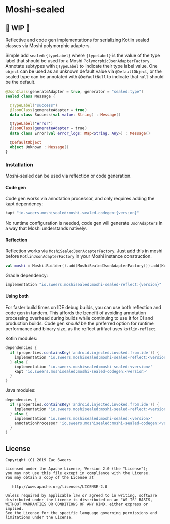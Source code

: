 Moshi-sealed
============

## 🚧 WIP 🚧

Reflective and code gen implementations for serializing Kotlin sealed classes via Moshi polymorphic adapters.

Simple add `sealed:{typeLabel}` where `{typeLabel}` is the value of the type label that should be
used for a Moshi `PolymorphicJsonAdapterFactory`. Annotate subtypes with `@TypeLabel` to indicate 
their type label value. One `object` can be used as an unknown default value via `@DefaultObject`, 
or the sealed type can be annotated with `@DefaultNull` to indicate that `null` should be the default.

```kotlin
@JsonClass(generateAdapter = true, generator = "sealed:type")
sealed class Message {

  @TypeLabel("success")
  @JsonClass(generateAdapter = true)
  data class Success(val value: String) : Message()

  @TypeLabel("error")
  @JsonClass(generateAdapter = true)
  data class Error(val error_logs: Map<String, Any>) : Message()

  @DefaultObject
  object Unknown : Message()
}
```

### Installation

Moshi-sealed can be used via reflection or code generation.

#### Code gen

Code gen works via annotation processor, and only requires adding the kapt dependency:

```gradle
kapt "io.sweers.moshisealed:moshi-sealed-codegen:{version}"
```

No runtime configuration is needed, code gen will generate `JsonAdapter`s in a way that Moshi understands
natively.

#### Reflection

Reflection works via `MoshiSealedJsonAdapterFactory`. Just add this in moshi before 
`KotlinJsonAdapterFactory` in your Moshi instance construction.

```kotlin
val moshi = Moshi.Builder().add(MoshiSealedJsonAdapterFactory()).add(KotlinJsonAdapterFactory()).build()
```

Gradle dependency:

```gradle
implementation "io.sweers.moshisealed:moshi-sealed-reflect:{version}"
```

#### Using both

For faster build times on IDE debug builds, you can use both reflection and code gen in tandem. This
affords the benefit of avoiding annotation processing overhead during builds while continuing to use 
it for CI and production builds. Code gen _should_ be the preferred option for runtime performance 
and binary size, as the reflect artifact uses `kotlin-reflect`.

Kotlin modules:

```gradle
dependencies {
  if (properties.containsKey('android.injected.invoked.from.ide')) {
    implementation 'io.sweers.moshisealed:moshi-sealed-reflect:<version>'
  } else {
    implementation 'io.sweers.moshisealed:moshi-sealed:<version>'
    kapt 'io.sweers.moshisealed:moshi-sealed-codegen:<version>'
  }
}
```

Java modules:

```gradle
dependencies {
  if (properties.containsKey('android.injected.invoked.from.ide')) {
    implementation 'io.sweers.moshisealed:moshi-sealed-reflect:<version>'
  } else {
    implementation 'io.sweers.moshisealed:moshi-sealed:<version>'
    annotationProcessor 'io.sweers.moshisealed:moshi-sealed-codegen:<version>'
  }
}
```

License
-------

    Copyright (C) 2019 Zac Sweers

    Licensed under the Apache License, Version 2.0 (the "License");
    you may not use this file except in compliance with the License.
    You may obtain a copy of the License at

       http://www.apache.org/licenses/LICENSE-2.0

    Unless required by applicable law or agreed to in writing, software
    distributed under the License is distributed on an "AS IS" BASIS,
    WITHOUT WARRANTIES OR CONDITIONS OF ANY KIND, either express or implied.
    See the License for the specific language governing permissions and
    limitations under the License.
